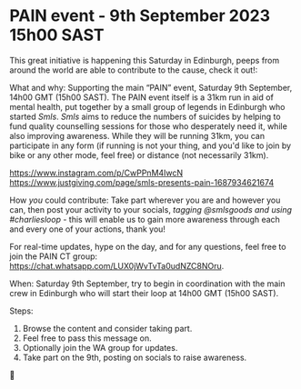 # PAIN event - 9th September 2023 15h00 SAST

This great initiative is happening this Saturday in Edinburgh, peeps from around the world are able to contribute to the cause, check it out!:

What and why: Supporting the main “PAIN” event, Saturday 9th September, 14h00 GMT (15h00 SAST). The PAIN event itself is a 31km run in aid of mental health, put together by a small group of legends in Edinburgh who started _Smls_. _Smls_ aims to reduce the numbers of suicides by helping to fund quality counselling sessions for those who desperately need it, while also improving awareness. While they will be running 31km, you can participate in any form (if running is not your thing, and you'd like to join by bike or any other mode, feel free) or distance (not necessarily 31km).

https://www.instagram.com/p/CwPPnM4IwcN
https://www.justgiving.com/page/smls-presents-pain-1687934621674 

How _you_ could contribute: Take part wherever you are and however you can, then post your activity to your socials, *tagging @smlsgoods and using #charliesloop* - this will enable us to gain more awareness through each and every one of your actions, thank you! 

For real-time updates, hype on the day, and for any questions, feel free to join the PAIN CT group: https://chat.whatsapp.com/LUX0jWvTvTa0udNZC8NOru.

When: Saturday 9th September, try to begin in coordination with the main crew in Edinburgh who will start their loop at 14h00 GMT (15h00 SAST). 

Steps:
1. Browse the content and consider taking part.
2. Feel free to pass this message on.
3. Optionally join the WA group for updates.
4. Take part on the 9th, posting on socials to raise awareness.

🫶
